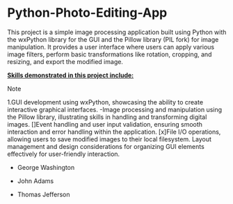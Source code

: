# Python-Photo-Editing-App
This project is a simple image processing application built using Python with the wxPython library for the GUI and the Pillow library (PIL fork) for image manipulation. It provides a user interface where users can apply various image filters, perform basic transformations like rotation, cropping, and resizing, and export the modified image.

<u><b>Skills demonstrated in this project include:</b></u>

> [!NOTE]
> 1.GUI development using wxPython, showcasing the ability to create interactive graphical interfaces.
> -Image processing and manipulation using the Pillow library, illustrating skills in handling and transforming digital images.
 []Event handling and user input validation, ensuring smooth interaction and error handling within the application.
 [x]File I/O operations, allowing users to save modified images to their local filesystem.
>Layout management and design considerations for organizing GUI elements effectively for user-friendly interaction.
> - George Washington
> * John Adams
> + Thomas Jefferson


